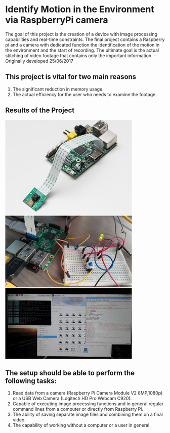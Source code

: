 # Identify Motion in the Environment via RaspberryPi camera

The goal of this project is the creation of a device with image processing capabilities and real-time constraints. The final project contains a Raspberry pi and a camera with dedicated function the identification of the motion in the environment and the start of recording. The ultimate goal is the actual stitching of video footage that contains only the important information. - Originally developed 25/06/2017



## This project is vital for two main reasons
1. The significant reduction in memory usage.
2. The actual efficiency for the user who needs to examine the footage.

## Results of the Project 
<img src="Images/Camera.jpg" width="400">
<img src="Images/resbp.jpeg" width="400">
<img src="Images/general%20programming.jpeg" width="400">


## The setup should be able to perform the following tasks:
1. Read data from a camera (Raspberry Pi Camera Module V2 8MP,1080p) or a USB Web Camera (Logitech HD Pro Webcam C920).
2. Capable of executing image processing functions and in general regular command lines from a computer or directly from Raspberry Pi.
3. The ability of saving separate image files and combining them on a final video.
4. The capability of working without a computer or a user in general.

